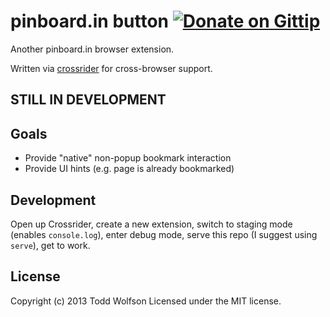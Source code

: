 # pinboard.in button [![Donate on Gittip](http://badgr.co/gittip/twolfson.png)](https://www.gittip.com/twolfson/)

Another pinboard.in browser extension.

Written via [crossrider][crossrider] for cross-browser support.

[crossrider]: http://crossrider.com/

## STILL IN DEVELOPMENT

## Goals

- Provide "native" non-popup bookmark interaction
- Provide UI hints (e.g. page is already bookmarked)

## Development

Open up Crossrider, create a new extension, switch to staging mode (enables `console.log`), enter debug mode, serve this repo (I suggest using `serve`), get to work.

## License
Copyright (c) 2013 Todd Wolfson
Licensed under the MIT license.
